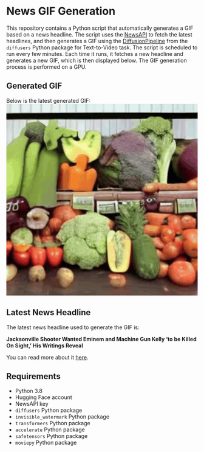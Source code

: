# News GIF Generation
This repository contains a Python script that automatically generates a GIF based on a news headline. The script uses the [NewsAPI](https://newsapi.org/) to fetch the latest headlines, and then generates a GIF using the [DiffusionPipeline](https://github.com/huggingface/diffusers) from the `diffusers` Python package for Text-to-Video task.
The script is scheduled to run every few minutes. Each time it runs, it fetches a new headline and generates a new GIF, which is then displayed below. The GIF generation process is performed on a GPU.

## Generated GIF
Below is the latest generated GIF:
![Generated GIF](output.gif?raw=true&v=1693541401)

## Latest News Headline
The latest news headline used to generate the GIF is:

**Jacksonville Shooter Wanted Eminem and Machine Gun Kelly ‘to be Killed On Sight,’ His Writings Reveal**

You can read more about it [here](https://www.rollingstone.com/politics/politics-features/jacksonville-shooter-wanted-eminem-machine-gun-kelly-killed-on-sight-writings-reveal-1234815684/).

## Requirements
- Python 3.8
- Hugging Face account
- NewsAPI key
- `diffusers` Python package
- `invisible_watermark` Python package
- `transformers` Python package
- `accelerate` Python package
- `safetensors` Python package
- `moviepy` Python package

